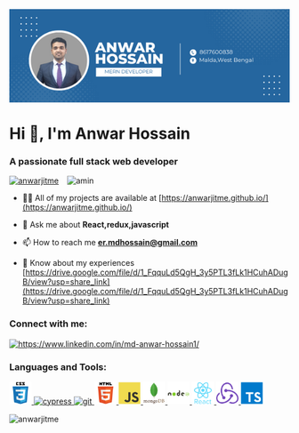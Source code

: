 <!-- ![logo](https://github.com/anwarjitme/anwarjitme/blob/main/Anwar%20Hossain.png) -->
<img align="center" src="https://github.com/anwarjitme/anwarjitme/blob/main/Anwar%20Hossain.png" alt="logo" />
<h1 align="left">Hi 👋, I'm Anwar Hossain</h1>
<h3 align="left">A passionate full stack web developer</h3>
<img align="right" width="400" src="https://media.tenor.com/qJ5evVs-_uUAAAAC/coding.gif" alt="amin" />
<p align="left"> <a href="https://github.com/ryo-ma/github-profile-trophy"><img src="https://github-profile-trophy.vercel.app/?username=anwarjitme" alt="anwarjitme" /></a> </p>

- 👨‍💻 All of my projects are available at [https://anwarjitme.github.io/](https://anwarjitme.github.io/)

- 💬 Ask me about **React,redux,javascript**

- 📫 How to reach me **er.mdhossain@gmail.com**

- 📄 Know about my experiences [https://drive.google.com/file/d/1_FqquLd5QgH_3y5PTL3fLk1HCuhADugB/view?usp=share_link](https://drive.google.com/file/d/1_FqquLd5QgH_3y5PTL3fLk1HCuhADugB/view?usp=share_link)

<h3 align="left">Connect with me:</h3>
<p align="left">
<a href="https://linkedin.com/in/https://www.linkedin.com/in/md-anwar-hossain1/" target="blank"><img align="center" src="https://raw.githubusercontent.com/rahuldkjain/github-profile-readme-generator/master/src/images/icons/Social/linked-in-alt.svg" alt="https://www.linkedin.com/in/md-anwar-hossain1/" height="30" width="40" /></a>
</p>

<h3 align="left">Languages and Tools:</h3>
<p align="left"> <a href="https://www.w3schools.com/css/" target="_blank" rel="noreferrer"> <img src="https://raw.githubusercontent.com/devicons/devicon/master/icons/css3/css3-original-wordmark.svg" alt="css3" width="40" height="40"/> </a> <a href="https://www.cypress.io" target="_blank" rel="noreferrer"> <img src="https://raw.githubusercontent.com/simple-icons/simple-icons/6e46ec1fc23b60c8fd0d2f2ff46db82e16dbd75f/icons/cypress.svg" alt="cypress" width="40" height="40"/> </a> <a href="https://git-scm.com/" target="_blank" rel="noreferrer"> <img src="https://www.vectorlogo.zone/logos/git-scm/git-scm-icon.svg" alt="git" width="40" height="40"/> </a> <a href="https://www.w3.org/html/" target="_blank" rel="noreferrer"> <img src="https://raw.githubusercontent.com/devicons/devicon/master/icons/html5/html5-original-wordmark.svg" alt="html5" width="40" height="40"/> </a> <a href="https://developer.mozilla.org/en-US/docs/Web/JavaScript" target="_blank" rel="noreferrer"> <img src="https://raw.githubusercontent.com/devicons/devicon/master/icons/javascript/javascript-original.svg" alt="javascript" width="40" height="40"/> </a> <a href="https://www.mongodb.com/" target="_blank" rel="noreferrer"> <img src="https://raw.githubusercontent.com/devicons/devicon/master/icons/mongodb/mongodb-original-wordmark.svg" alt="mongodb" width="40" height="40"/> </a> <a href="https://nodejs.org" target="_blank" rel="noreferrer"> <img src="https://raw.githubusercontent.com/devicons/devicon/master/icons/nodejs/nodejs-original-wordmark.svg" alt="nodejs" width="40" height="40"/> </a> <a href="https://reactjs.org/" target="_blank" rel="noreferrer"> <img src="https://raw.githubusercontent.com/devicons/devicon/master/icons/react/react-original-wordmark.svg" alt="react" width="40" height="40"/> </a> <a href="https://redux.js.org" target="_blank" rel="noreferrer"> <img src="https://raw.githubusercontent.com/devicons/devicon/master/icons/redux/redux-original.svg" alt="redux" width="40" height="40"/> </a> <a href="https://www.typescriptlang.org/" target="_blank" rel="noreferrer"> <img src="https://raw.githubusercontent.com/devicons/devicon/master/icons/typescript/typescript-original.svg" alt="typescript" width="40" height="40"/> </a> </p>

<!-- <p><img align="left" src="https://github-readme-stats.vercel.app/api/top-langs?username=anwarjitme&show_icons=true&locale=en&layout=compact" alt="anwarjitme" /></p> -->

<!-- <p>&nbsp;<img align="center" src="https://github-readme-stats.vercel.app/api?username=anwarjitme&show_icons=true&locale=en" alt="anwarjitme" /></p> -->

<p><img align="center" src="https://github-readme-streak-stats.herokuapp.com/?user=anwarjitme&" alt="anwarjitme" /></p>




<!--
**anwarjitme/anwarjitme** is a ✨ _special_ ✨ repository because its `README.md` (this file) appears on your GitHub profile.

Here are some ideas to get you started:

- 🔭 I’m currently working on ...
- 🌱 I’m currently learning ...
- 👯 I’m looking to collaborate on ...
- 🤔 I’m looking for help with ...
- 💬 Ask me about ...
- 📫 How to reach me: ...
- 😄 Pronouns: ...
- ⚡ Fun fact: ...
-->

